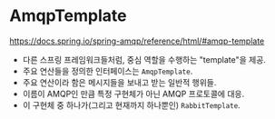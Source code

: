 
# AmqpTemplate

https://docs.spring.io/spring-amqp/reference/html/#amqp-template

- 다른 스프링 프레임워크들처럼, 중심 역할을 수행하는 "template"을 제공.
- 주요 연산들을 정의한 인터페이스는 `AmqpTemplate`.
- 주요 연산이라 함은 메시지들을 보내고 받는 일반적 행위들.
- 이름이 AMQP인 만큼 특정 구현체가 아닌 AMQP 프로토콜에 대응.
- 이 구현체 중 하나가(그리고 현재까지 하나뿐인) `RabbitTemplate`.
